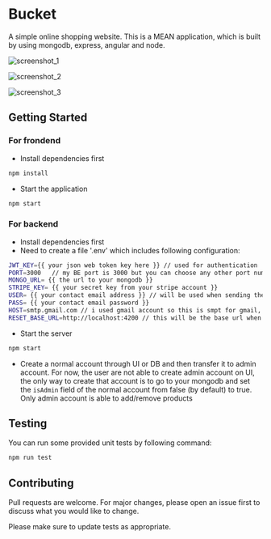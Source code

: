 # Bucket
A simple online shopping website. This is a MEAN application, which is built by using mongodb, express, angular and node.

![screenshot_1](https://user-images.githubusercontent.com/19787326/149854832-088b7c32-a232-4c67-b04f-fdc986819120.PNG)

![screenshot_2](https://user-images.githubusercontent.com/19787326/149854855-d3dbc1ba-0970-4bfe-aea9-3edaa3162eae.PNG)

![screenshot_3](https://user-images.githubusercontent.com/19787326/149854873-8a4649fa-7cd7-411b-ae53-fc7dc0059181.PNG)


## Getting Started
### For frondend
- Install dependencies first
```bash
npm install
```
- Start the application
```bash
npm start
```

### For backend
- Install dependencies first
- Need to create a file '.env' which includes following configuration:
```bash
JWT_KEY={{ your json web token key here }} // used for authentication
PORT=3000   // my BE port is 3000 but you can choose any other port number you want
MONGO_URL= {{ the url to your mongodb }}
STRIPE_KEY= {{ your secret key from your stripe account }}
USER= {{ your contact email address }} // will be used when sending the reset password mail to users
PASS= {{ your contact email password }}
HOST=smtp.gmail.com // i used gmail account so this is smpt for gmail, and this is used for sending reset password email too
RESET_BASE_URL=http://localhost:4200 // this will be the base url when the user gets the reset password link 
```
- Start the server
```bash
npm start
```
- Create a normal account through UI or DB and then transfer it to admin account. For now, the user are not able to create admin account on UI, the only way to create that account is to go to your mongodb and set the `isAdmin` field of the normal account from false (by default) to true. Only admin account is able to add/remove products

## Testing
You can run some provided unit tests by following command:
```bash
npm run test
```

## Contributing
Pull requests are welcome. For major changes, please open an issue first to discuss what you would like to change.

Please make sure to update tests as appropriate.
